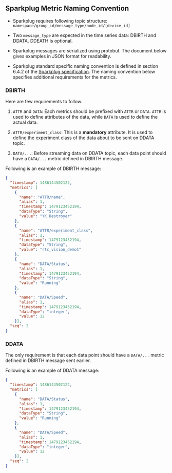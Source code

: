 ## Sparkplug Metric Naming Convention

* Sparkplug requires following topic structure: `namespace/group_id/message_type/node_id/[device_id]`

* Two `message_type` are expected in the time series data: DBIRTH and DDATA. DDEATH is optional.

* Sparkplug messages are serialized using protobuf. The document below gives examples in JSON format for readability.

* Sparkplug standard specific naming convention is defined in section 6.4.2 of the [Sparkplug specification](https://sparkplug.eclipse.org/specification/version/3.0/documents/sparkplug-specification-3.0.0.pdf). The naming convention below specifies additional requirements for the metrics.

### DBIRTH

Here are few requirements to follow:

1. `ATTR` and `DATA`: Each metrics should be prefixed with `ATTR` or `DATA`. `ATTR` is used to define attributes of the data, while `DATA` is used to define the actual data.

2. `ATTR/experiment_class`: This is a **mandatory** attribute. It is used to define the experiment class of the data about to be sent on DDATA topic.

3. `DATA/...`: Before streaming data on DDATA topic, each data point should have a `DATA/...` metric defined in DBIRTH message.


Following is an example of DBIRTH message:

```json
{
  "timestamp": 1486144502122,
  "metrics": [
    {
      "name": "ATTR/name",
      "alias": 1,
      "timestamp": 1479123452194,
      "dataType": "String",
      "value": "YK Destroyer"
    },
    {
      "name": "ATTR/experiment_class",
      "alias": 1,
      "timestamp": 1479123452194,
      "dataType": "String",
      "value": "rtc_vision_demo1"
    },
    {
      "name": "DATA/Status",
      "alias": 1,
      "timestamp": 1479123452194,
      "dataType": "String",
      "value": "Running"
    },
    {
      "name": "DATA/Speed",
      "alias": 1,
      "timestamp": 1479123452194,
      "dataType": "integer",
      "value": 12
    }],
  "seq": 2
}
```

### DDATA

The only requirement is that each data point should have a `DATA/...` metric defined in DBIRTH message sent earlier.

Following is an example of DDATA message:

```json
{
  "timestamp": 1486144502122,
  "metrics": [
    {
      "name": "DATA/Status",
      "alias": 1,
      "timestamp": 1479123452194,
      "dataType": "String",
      "value": "Running"
    },
    {
      "name": "DATA/Speed",
      "alias": 1,
      "timestamp": 1479123452194,
      "dataType": "integer",
      "value": 12
    }],
  "seq": 2
}
```